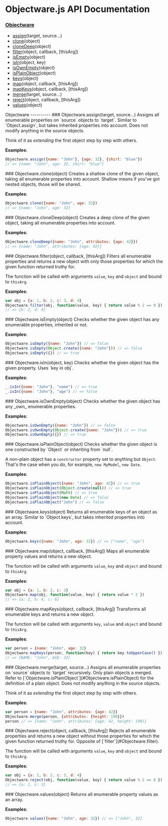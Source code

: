 Objectware.js API Documentation
===============================
### [Objectware](#Objectware)
- [assign](#Objectware.assign)(target, source...)
- [clone](#Objectware.clone)(object)
- [cloneDeep](#Objectware.cloneDeep)(object)
- [filter](#Objectware.filter)(object, callback, [thisArg])
- [isEmpty](#Objectware.isEmpty)(object)
- [isIn](#Objectware.isIn)(object, key)
- [isOwnEmpty](#Objectware.isOwnEmpty)(object)
- [isPlainObject](#Objectware.isPlainObject)(object)
- [keys](#Objectware.keys)(object)
- [map](#Objectware.map)(object, callback, [thisArg])
- [mapKeys](#Objectware.mapKeys)(object, callback, [thisArg])
- [merge](#Objectware.merge)(target, source...)
- [reject](#Objectware.reject)(object, callback, [thisArg])
- [values](#Objectware.values)(object)


<a name="Objectware" />
Objectware
----------


<a name="Objectware.assign" />
### Objectware.assign(target, source...)
Assigns all enumerable properties on `source` objects to `target`.  
Similar to `Object.assign`, but takes inherited properties into account.
Does not modify anything in the source objects.

Think of it as _extending_ the first object step by step with others.

**Examples**:
```javascript
Objectware.assign({name: "John"}, {age: 32}, {shirt: "blue"})
// => {name: "John", age: 32, shirt: "blue"}
```

<a name="Objectware.clone" />
### Objectware.clone(object)
Creates a shallow clone of the given object, taking all enumerable
properties into account.  
Shallow means if you've got nested objects, those will be shared.

**Examples**:
```javascript
Objectware.clone({name: "John", age: 32})
// => {name: "John", age: 32}
```

<a name="Objectware.cloneDeep" />
### Objectware.cloneDeep(object)
Creates a deep clone of the given object, taking all enumerable properties
into account.

**Examples**:
```javascript
Objectware.cloneDeep({name: "John", attributes: {age: 42}})
// => {name: "John", attributes: {age: 42}}
```

<a name="Objectware.filter" />
### Objectware.filter(object, callback, [thisArg])
Filters all enumerable properties and returns a new object with only those
properties for which the given function returned truthy for.

The function will be called with arguments `value`, `key` and `object` and
bound to `thisArg`.

**Examples**:
```javascript
var obj = {a: 1, b: 2, c: 3, d: 4}
Objectware.filter(obj, function(value, key) { return value % 2 == 0 })
// => {b: 2, d: 4}
```

<a name="Objectware.isEmpty" />
### Objectware.isEmpty(object)
Checks whether the given object has any enumerable properties, inherited
or not.

**Examples**:
```javascript
Objectware.isEmpty({name: "John"}) // => false
Objectware.isEmpty(Object.create({name: "John"})) // => false
Objectware.isEmpty({}) // => true
```

<a name="Objectware.isIn" />
### Objectware.isIn(object, key)
Checks whether the given object has the given property. Uses `key in obj`.

**Examples**:
```javascript
_.isIn({name: "John"}, "name") // => true
_.isIn({name: "John"}, "age") // => false
```

<a name="Objectware.isOwnEmpty" />
### Objectware.isOwnEmpty(object)
Checks whether the given object has any _own_ enumerable properties.

**Examples**:
```javascript
Objectware.isOwnEmpty({name: "John"}) // => false
Objectware.isOwnEmpty(Object.create({name: "John"})) // => true
Objectware.isOwnEmpty({}) // => true
```

<a name="Objectware.isPlainObject" />
### Objectware.isPlainObject(object)
Checks whether the given object is one constructed by `Object` or inheriting
from `null`.

A non-plain object has a `constructor` property set to anything but `Object`.
That's the case when you do, for example, `new MyModel`, `new Date`.

**Examples**:
```javascript
Objectware.isPlainObject({name: "John", age: 42}) // => true
Objectware.isPlainObject(Object.create(null)) // => true
Objectware.isPlainObject(Math) // => true
Objectware.isPlainObject(new Date) // => false
Objectware.isPlainObject("John") // => false
```

<a name="Objectware.keys" />
### Objectware.keys(object)
Returns all enumerable keys of an object as an array.
Similar to `Object.keys`, but takes inherited properties into account.

**Examples**:
```javascript
Objectware.keys({name: "John", age: 32}) // => ["name", "age"]
```

<a name="Objectware.map" />
### Objectware.map(object, callback, [thisArg])
Maps all enumerable property values and returns a new object.

The function will be called with arguments `value`, `key` and `object` and
bound to `thisArg`.

**Examples**:
```javascript
var obj = {a: 1, b: 2, c: 3}
Objectware.map(obj, function(value, key) { return value * 2 })
// => {a: 2, b: 4, c: 6}
```

<a name="Objectware.mapKeys" />
### Objectware.mapKeys(object, callback, [thisArg])
Transforms all enumerable keys and returns a new object.

The function will be called with arguments `key`, `value` and `object` and
bound to `thisArg`.

**Examples**:
```javascript
var person = {name: "John", age: 32}
Objectware.mapKeys(person, function(key) { return key.toUpperCase() })
// => {NAME: "John", AGE: 32}
```

<a name="Objectware.merge" />
### Objectware.merge(target, source...)
Assigns all enumerable properties on `source` objects to `target`
recursively.  
Only plain objects a merged. Refer to
[`Objectware.isPlainObject`](#Objectware.isPlainObject) for the definition of
a plain object. Does not modify anything in the source objects.

Think of it as _extending_ the first object step by step with others.

**Examples**:
```javascript
var person = {name: "John", attributes: {age: 42}}
Objectware.merge(person, {attributes: {height: 190}})
person // => {name: "John", attributes: {age: 42, height: 190}}
```

<a name="Objectware.reject" />
### Objectware.reject(object, callback, [thisArg])
Rejects all enumerable properties and returns a new object without those
properties for which the given function returned truthy for.  
Opposite of [`filter`](#Objectware.filter).

The function will be called with arguments `value`, `key` and `object` and
bound to `thisArg`.

**Examples**:
```javascript
var obj = {a: 1, b: 2, c: 3, d: 4}
Objectware.reject(obj, function(value, key) { return value % 2 == 0 })
// => {a: 1, c: 3}
```

<a name="Objectware.values" />
### Objectware.values(object)
Returns all enumerable property values as an array.

**Examples**:
```javascript
Objectware.values({name: "John", age: 32}) // => ["John", 32]
```
